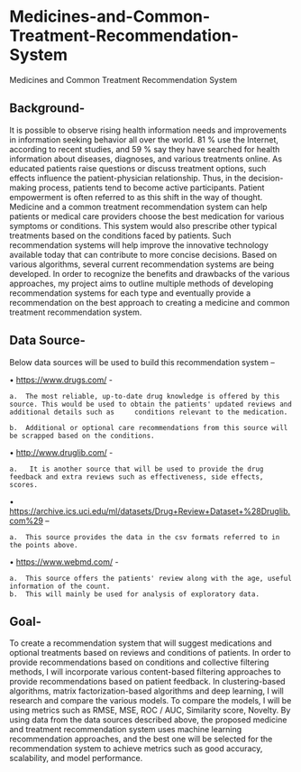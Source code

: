 # Medicines-and-Common-Treatment-Recommendation-System
Medicines and Common Treatment Recommendation System

## Background-

It is possible to observe rising health information needs and improvements in information seeking behavior all over the world. 81 % use the Internet, according to recent studies, and 59 % say they have searched for health information about diseases, diagnoses, and various treatments online. As educated patients raise questions or discuss treatment options, such effects influence the patient-physician relationship. Thus, in the decision-making process, patients tend to become active participants. Patient empowerment is often referred to as this shift in the way of thought.
Medicine and a common treatment recommendation system can help patients or medical care providers choose the best medication for various symptoms or conditions. This system would also prescribe other typical treatments based on the conditions faced by patients.
Such recommendation systems will help improve the innovative technology available today that can contribute to more concise decisions. Based on various algorithms, several current recommendation systems are being developed.
In order to recognize the benefits and drawbacks of the various approaches, my project aims to outline multiple methods of developing recommendation systems for each type and eventually provide a recommendation on the best approach to creating a medicine and common treatment recommendation system.


## Data Source-

Below data sources will be used to build this recommendation system –

•	https://www.drugs.com/ -

    a.	The most reliable, up-to-date drug knowledge is offered by this source. This would be used to obtain the patients' updated reviews and additional details such as     conditions relevant to the medication.

    b.	Additional or optional care recommendations from this source will be scrapped based on the conditions.
    
•	http://www.druglib.com/ -

    a.	 It is another source that will be used to provide the drug feedback and extra reviews such as effectiveness, side effects, scores.

•	https://archive.ics.uci.edu/ml/datasets/Drug+Review+Dataset+%28Druglib.com%29 –

    a.	This source provides the data in the csv formats referred to in the points above.
    
•	https://www.webmd.com/ -

    a.	This source offers the patients' review along with the age, useful information of the count.
    b.	This will mainly be used for analysis of exploratory data.


## Goal-

To create a recommendation system that will suggest medications and optional treatments based on reviews and conditions of patients.
In order to provide recommendations based on conditions and collective filtering methods, I will incorporate various content-based filtering approaches to provide recommendations based on patient feedback.
In clustering-based algorithms, matrix factorization-based algorithms and deep learning, I will research and compare the various models.
To compare the models, I will be using metrics such as RMSE, MSE, ROC / AUC, Similarity score, Novelty. By using data from the data sources described above, the proposed medicine and treatment recommendation system uses machine learning recommendation approaches, and the best one will be selected for the recommendation system to achieve metrics such as good accuracy, scalability, and model performance.  
